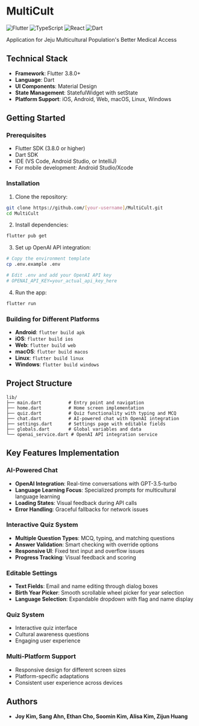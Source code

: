 # MultiCult

![Flutter](https://img.shields.io/badge/Flutter-02569B?style=for-the-badge&logo=flutter&logoColor=white)
![TypeScript](https://img.shields.io/badge/TypeScript-3178C6?style=for-the-badge&logo=typescript&logoColor=white)
![React](https://img.shields.io/badge/React-20232A?style=for-the-badge&logo=react&logoColor=61DAFB)
![Dart](https://img.shields.io/badge/Dart-0175C2?style=for-the-badge&logo=dart&logoColor=white)


Application for Jeju Multicultural Population's Better Medical Access


## Technical Stack

- **Framework**: Flutter 3.8.0+
- **Language**: Dart
- **UI Components**: Material Design
- **State Management**: StatefulWidget with setState
- **Platform Support**: iOS, Android, Web, macOS, Linux, Windows


## Getting Started

### Prerequisites

- Flutter SDK (3.8.0 or higher)
- Dart SDK
- IDE (VS Code, Android Studio, or IntelliJ)
- For mobile development: Android Studio/Xcode

### Installation

1. Clone the repository:
```bash
git clone https://github.com/[your-username]/MultiCult.git
cd MultiCult
```

2. Install dependencies:
```bash
flutter pub get
```

3. Set up OpenAI API integration:
```bash
# Copy the environment template
cp .env.example .env

# Edit .env and add your OpenAI API key
# OPENAI_API_KEY=your_actual_api_key_here
```

4. Run the app:
```bash
flutter run
```

### Building for Different Platforms

- **Android**: `flutter build apk`
- **iOS**: `flutter build ios`
- **Web**: `flutter build web`
- **macOS**: `flutter build macos`
- **Linux**: `flutter build linux`
- **Windows**: `flutter build windows`

## Project Structure

```
lib/
├── main.dart          # Entry point and navigation
├── home.dart          # Home screen implementation
├── quiz.dart          # Quiz functionality with typing and MCQ
├── chat.dart          # AI-powered chat with OpenAI integration
├── settings.dart      # Settings page with editable fields
├── globals.dart       # Global variables and data
└── openai_service.dart # OpenAI API integration service
```

## Key Features Implementation

### AI-Powered Chat
- **OpenAI Integration**: Real-time conversations with GPT-3.5-turbo
- **Language Learning Focus**: Specialized prompts for multicultural language learning
- **Loading States**: Visual feedback during API calls
- **Error Handling**: Graceful fallbacks for network issues

### Interactive Quiz System
- **Multiple Question Types**: MCQ, typing, and matching questions
- **Answer Validation**: Smart checking with override options
- **Responsive UI**: Fixed text input and overflow issues
- **Progress Tracking**: Visual feedback and scoring

### Editable Settings
- **Text Fields**: Email and name editing through dialog boxes
- **Birth Year Picker**: Smooth scrollable wheel picker for year selection
- **Language Selection**: Expandable dropdown with flag and name display

### Quiz System
- Interactive quiz interface
- Cultural awareness questions
- Engaging user experience

### Multi-Platform Support
- Responsive design for different screen sizes
- Platform-specific adaptations
- Consistent user experience across devices


## Authors

- **Joy Kim, Sang Ahn, Ethan Cho, Soomin Kim, Alisa Kim, Zijun Huang**

